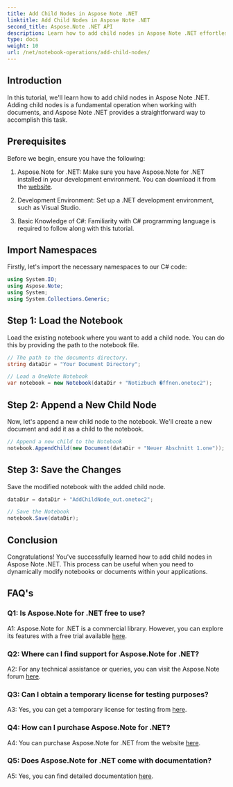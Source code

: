 ```yaml
---
title: Add Child Nodes in Aspose Note .NET
linktitle: Add Child Nodes in Aspose Note .NET
second_title: Aspose.Note .NET API
description: Learn how to add child nodes in Aspose Note .NET effortlessly with this comprehensive tutorial. Boost your document manipulation skills now.
type: docs
weight: 10
url: /net/notebook-operations/add-child-nodes/
---
```

## Introduction

In this tutorial, we'll learn how to add child nodes in Aspose Note .NET. Adding child nodes is a fundamental operation when working with documents, and Aspose Note .NET provides a straightforward way to accomplish this task.

## Prerequisites

Before we begin, ensure you have the following:

1. Aspose.Note for .NET: Make sure you have Aspose.Note for .NET installed in your development environment. You can download it from the [website](https://releases.aspose.com/note/net/).

2. Development Environment: Set up a .NET development environment, such as Visual Studio.

3. Basic Knowledge of C#: Familiarity with C# programming language is required to follow along with this tutorial.

## Import Namespaces

Firstly, let's import the necessary namespaces to our C# code:

```csharp
using System.IO;
using Aspose.Note;
using System;
using System.Collections.Generic;
```

## Step 1: Load the Notebook

Load the existing notebook where you want to add a child node. You can do this by providing the path to the notebook file.

```csharp
// The path to the documents directory.
string dataDir = "Your Document Directory";

// Load a OneNote Notebook
var notebook = new Notebook(dataDir + "Notizbuch �ffnen.onetoc2");
```

## Step 2: Append a New Child Node

Now, let's append a new child node to the notebook. We'll create a new document and add it as a child to the notebook.

```csharp
// Append a new child to the Notebook
notebook.AppendChild(new Document(dataDir + "Neuer Abschnitt 1.one"));
```

## Step 3: Save the Changes

Save the modified notebook with the added child node.

```csharp
dataDir = dataDir + "AddChildNode_out.onetoc2";

// Save the Notebook
notebook.Save(dataDir);
```

## Conclusion

Congratulations! You've successfully learned how to add child nodes in Aspose Note .NET. This process can be useful when you need to dynamically modify notebooks or documents within your applications.

## FAQ's

### Q1: Is Aspose.Note for .NET free to use?

A1: Aspose.Note for .NET is a commercial library. However, you can explore its features with a free trial available [here](https://releases.aspose.com/).

### Q2: Where can I find support for Aspose.Note for .NET?

A2: For any technical assistance or queries, you can visit the Aspose.Note forum [here](https://forum.aspose.com/c/note/28).

### Q3: Can I obtain a temporary license for testing purposes?

A3: Yes, you can get a temporary license for testing from [here](https://purchase.aspose.com/temporary-license/).

### Q4: How can I purchase Aspose.Note for .NET?

A4: You can purchase Aspose.Note for .NET from the website [here](https://purchase.aspose.com/buy).

### Q5: Does Aspose.Note for .NET come with documentation?

A5: Yes, you can find detailed documentation [here](https://reference.aspose.com/note/net/).
